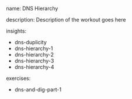 name: DNS Hierarchy

description: Description of the workout goes here

insights:
  - dns-duplicity
  - dns-hierarchy-1
  - dns-hierarchy-2
  - dns-hierarchy-3
  - dns-hierarchy-4

exercises:
  - dns-and-dig-part-1
